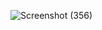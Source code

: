 ![Screenshot (356)](https://user-images.githubusercontent.com/101721886/165669099-a91c9364-7b7a-44b0-b620-d320c5681a37.png)
